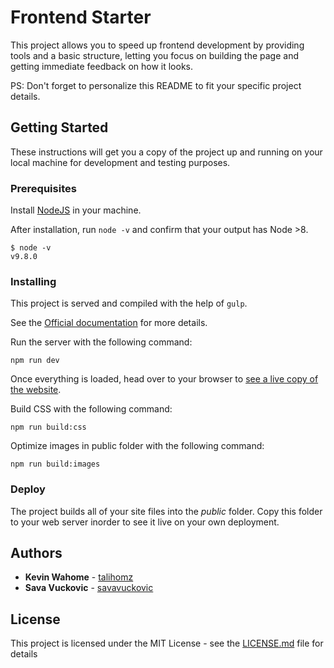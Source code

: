# Frontend Starter

This project allows you to speed up frontend development by providing tools and a basic structure, letting you focus on building the page and getting immediate feedback on how it looks.

PS: Don't forget to personalize this README to fit your specific project details.

## Getting Started

These instructions will get you a copy of the project up and running on your local machine for development and testing purposes. 


### Prerequisites

Install [NodeJS](https://nodejs.org/en/download/) in your machine.

After installation, run `node -v` and confirm that your output has Node >8.
```
$ node -v
v9.8.0
```

### Installing

This project is served and compiled with the help of `gulp`. 

See the [Official documentation](https://gulpjs.com/) for more details.

Run the server with the following command:

```
npm run dev
```

Once everything is loaded, head over to your browser to [see a live copy of the website](http://localhost:8000/).

Build CSS with the following command: 
```
npm run build:css
```

Optimize images in public folder with the following command: 
```
npm run build:images
```

### Deploy

The project builds all of your site files into the *public* folder. Copy this folder to your web server inorder to see it live on your own deployment.

## Authors

* **Kevin Wahome** - [talihomz](https://github.com/talihomz)
* **Sava Vuckovic** - [savavuckovic](https://github.com/savavuckovic)

## License

This project is licensed under the MIT License - see the [LICENSE.md](LICENSE.md) file for details
